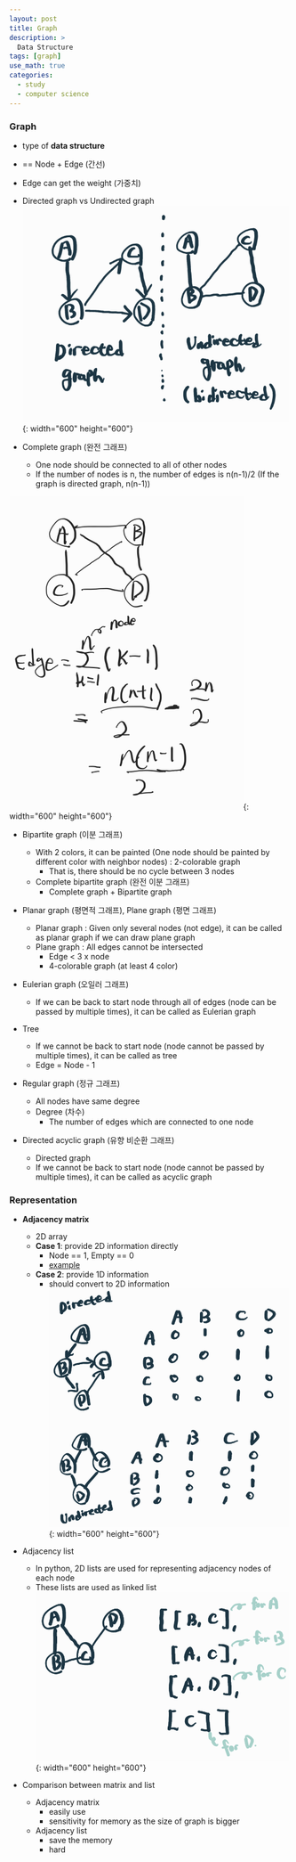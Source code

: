 ```yaml
---
layout: post
title: Graph
description: >
  Data Structure
tags: [graph]
use_math: true
categories:
  - study
  - computer science
---
```

### Graph
* type of **data structure**
* == Node + Edge (간선)
* Edge can get the weight (가중치)
* Directed graph vs Undirected graph
![그림1](https://github.com/hyun-jin891/hyun-jin891.github.io/blob/master/assets/img/60.PNG?raw=true){: width="600" height="600"}<br>

* Complete graph (완전 그래프)
  * One node should be connected to all of other nodes
  * If the number of nodes is n, the number of edges is n(n-1)/2 (If the graph is directed graph, n(n-1))

![그림4](https://github.com/hyun-jin891/hyun-jin891.github.io/blob/master/assets/img/152.png?raw=true){: width="600" height="600"}<br>

* Bipartite graph (이분 그래프)
  * With 2 colors, it can be painted (One node should be painted by different color with neighbor nodes) : 2-colorable graph
    * That is, there should be no cycle between 3 nodes
  * Complete bipartite graph (완전 이분 그래프)
    * Complete graph + Bipartite graph

* Planar graph (평면적 그래프), Plane graph (평면 그래프)
  * Planar graph : Given only several nodes (not edge), it can be called as planar graph if we can draw plane graph
  * Plane graph : All edges cannot be intersected
    * Edge < 3 x node
    * 4-colorable graph (at least 4 color)

* Eulerian graph (오일러 그래프)
  * If we can be back to start node through all of edges (node can be passed by multiple times), it can be called as Eulerian graph

* Tree
  * If we cannot be back to start node (node cannot be passed by multiple times), it can be called as tree
  * Edge = Node - 1

* Regular graph (정규 그래프)
  * All nodes have same degree
  * Degree (차수)
    * The number of edges which are connected to one node

* Directed acyclic graph (유향 비순환 그래프)
  * Directed graph
  * If we cannot be back to start node (node cannot be passed by multiple times), it can be called as acyclic graph

### Representation
* **Adjacency matrix**
  * 2D array
  * **Case 1**: provide 2D information directly
    * Node == 1, Empty == 0
    * [example](https://www.acmicpc.net/problem/1012)
  * **Case 2**: provide 1D information
    * should convert to 2D information
    ![그림2](https://github.com/hyun-jin891/hyun-jin891.github.io/blob/master/assets/img/61.PNG?raw=true){: width="600" height="600"}

* Adjacency list
  * In python, 2D lists are used for representing adjacency nodes of each node
  * These lists are used as linked list
  ![그림3](https://github.com/hyun-jin891/hyun-jin891.github.io/blob/master/assets/img/62.PNG?raw=true){: width="600" height="600"}

* Comparison between matrix and list
  * Adjacency matrix
    * easily use
    * sensitivity for memory as the size of graph is bigger
  * Adjacency list
    * save the memory
    * hard
